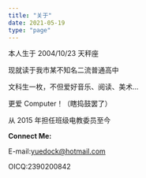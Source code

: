 ```yaml
---
title: "关于"
date: 2021-05-19
type: "page"
---
```


本人生于 2004/10/23 天秤座

现就读于我市某不知名二流普通高中

文科生一枚，不但爱好音乐、阅读、美术...

更爱 Computer！（瞎捣鼓罢了）

从 2015 年担任班级电教委员至今


**Connect Me:**

E-mail:yuedock@hotmail.com

OICQ:2390200842

